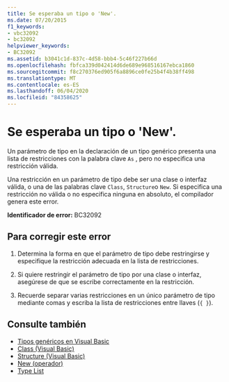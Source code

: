 ```yaml
---
title: Se esperaba un tipo o 'New'.
ms.date: 07/20/2015
f1_keywords:
- vbc32092
- bc32092
helpviewer_keywords:
- BC32092
ms.assetid: b3041c1d-837c-4d58-bbb4-5c46f227b66d
ms.openlocfilehash: fbfca339d042414d6de689e968516167ebca1860
ms.sourcegitcommit: f8c270376ed905f6a8896ce0fe25b4f4b38ff498
ms.translationtype: MT
ms.contentlocale: es-ES
ms.lasthandoff: 06/04/2020
ms.locfileid: "84358625"
---
```

# <a name="type-or-new-expected"></a>Se esperaba un tipo o 'New'.
Un parámetro de tipo en la declaración de un tipo genérico presenta una lista de restricciones con la palabra clave `As` , pero no especifica una restricción válida.  
  
 Una restricción en un parámetro de tipo debe ser una clase o interfaz válida, o una de las palabras clave `Class`, `Structure`o `New`. Si especifica una restricción no válida o no especifica ninguna en absoluto, el compilador genera este error.  
  
 **Identificador de error:** BC32092  
  
## <a name="to-correct-this-error"></a>Para corregir este error  
  
1. Determina la forma en que el parámetro de tipo debe restringirse y especifique la restricción adecuada en la lista de restricciones.  
  
2. Si quiere restringir el parámetro de tipo por una clase o interfaz, asegúrese de que se escribe correctamente en la restricción.  
  
3. Recuerde separar varias restricciones en un único parámetro de tipo mediante comas y escriba la lista de restricciones entre llaves (`{ }`).  
  
## <a name="see-also"></a>Consulte también

- [Tipos genéricos en Visual Basic](../programming-guide/language-features/data-types/generic-types.md)
- [Class (Visual Basic)](../language-reference/statements/class-statement.md)
- [Structure (Visual Basic)](../language-reference/statements/structure-statement.md)
- [New (operador)](../language-reference/operators/new-operator.md)
- [Type List](../language-reference/statements/type-list.md)
